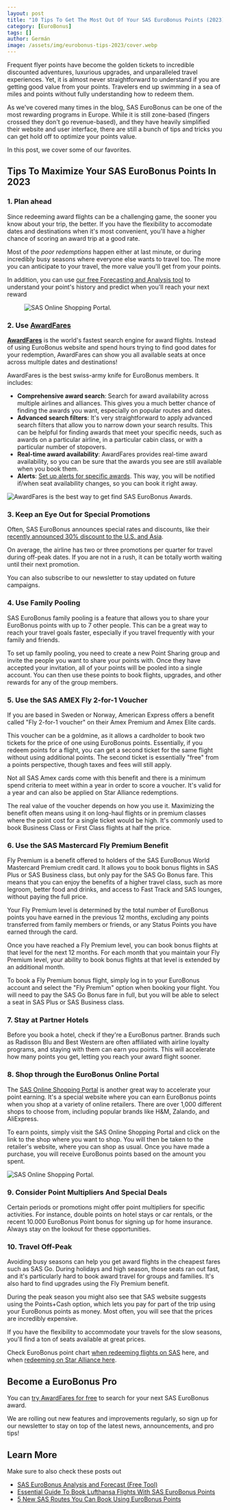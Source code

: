 ```yaml
---
layout: post
title: "10 Tips To Get The Most Out Of Your SAS EuroBonus Points (2023)"
category: [EuroBonus]
tags: []
author: Germán
image: /assets/img/eurobonus-tips-2023/cover.webp
---
```


Frequent flyer points have become the golden tickets to incredible discounted adventures, luxurious upgrades, and unparalleled travel experiences. Yet, it is almost never straightforward to understand if you are getting good value from your points. Travelers end up swimming in a sea of miles and points without fully understanding how to redeem them.

As we've covered many times in the blog, SAS EuroBonus can be one of the most rewarding programs in Europe. While it is still zone-based (fingers crossed they don't go revenue-based), and they have heavily simplified their website and user interface, there are still a bunch of tips and tricks you can get hold off to optimize your points value.

In this post, we cover some of our favorites.

## Tips To Maximize Your SAS EuroBonus Points In 2023

### 1. Plan ahead

Since redeeming award flights can be a challenging game, the sooner you know about your trip, the better. If you have the flexibility to accomodate dates and destinations when it's most convenient, you'll have a higher chance of scoring an award trip at a good rate.

Most of the *poor redemptions* happen either at last minute, or during incredibly busy seasons where everyone else wants to travel too. The more you can anticipate to your travel, the more value you'll get from your points.

In addition, you can use [our free Forecasting and Analysis tool](https://blog.awardfares.com/eurobonus-analysis-and-forecast/) to understand your point's history and predict when you'll reach your next reward

<figure>
<img src="../assets/img/eurobonus-tips-2023/eurobonus-forecast.webp" alt="SAS Online Shopping Portal." />
</figure>

### 2. Use [AwardFares](https://awardfares.com/search)

**[AwardFares](https://awardfares.com/search)** is the world's fastest search engine for award flights. Instead of using EuroBonus website and spend hours trying to find good dates for your redemption, AwardFares can show you all available seats at once across multiple dates and destinations!

AwardFares is the best swiss-army knife for EuroBonus members. It includes:

* **Comprehensive award search**: Search for award availability across multiple airlines and alliances. This gives you a much better chance of finding the awards you want, especially on popular routes and dates.
* **Advanced search filters**: It's very straightforward to apply advanced search filters that allow you to narrow down your search results. This can be helpful for finding awards that meet your specific needs, such as awards on a particular airline, in a particular cabin class, or with a particular number of stopovers.
* **Real-time award availability**: AwardFares provides real-time award availability, so you can be sure that the awards you see are still available when you book them.
* **Alerts**: [Set up alerts for specific awards](https://blog.awardfares.com/alerts/). This way, you will be notified if/when seat availability changes, so you can book it right away.

<img src="../assets/img/eurobonus-tips-2023/af-home.webp" alt="AwardFares is the best way to get find SAS EuroBonus Awards." />

### 3. Keep an Eye Out for Special Promotions

Often, SAS EuroBonus announces special rates and discounts, like their [recently announced 30% discount to the U.S. and Asia](https://blog.awardfares.com/eurobonus-discount-sept-2023/).

On average, the airline has two or three promotions per quarter for travel during off-peak dates. If you are not in a rush, it can be totally worth waiting until their next promotion.

You can also subscribe to our newsletter to stay updated on future campaigns.

### 4. Use Family Pooling

SAS EuroBonus family pooling is a feature that allows you to share your EuroBonus points with up to 7 other people. This can be a great way to reach your travel goals faster, especially if you travel frequently with your family and friends.

To set up family pooling, you need to create a new Point Sharing group and invite the people you want to share your points with. Once they have accepted your invitation, all of your points will be pooled into a single account. You can then use these points to book flights, upgrades, and other rewards for any of the group members.

### 5. Use the SAS AMEX Fly 2-for-1 Voucher

If you are based in Sweden or Norway, American Express offers a benefit called "Fly 2-for-1 voucher" on their Amex Premium and Amex Elite cards.

This voucher can be a goldmine, as it allows a cardholder to book two tickets for the price of one using EuroBonus points. Essentially, if you redeem points for a flight, you can get a second ticket for the same flight without using additional points. The second ticket is essentially "free" from a points perspective, though taxes and fees will still apply.

Not all SAS Amex cards come with this benefit and there is a minimum spend criteria to meet within a year in order to score a voucher. It's valid for a year and can also be applied on Star Alliance redemptions.

The real value of the voucher depends on how you use it. Maximizing the benefit often means using it on long-haul flights or in premium classes where the point cost for a single ticket would be high. It's commonly used to book Business Class or First Class flights at half the price.


### 6. Use the SAS Mastercard Fly Premium Benefit

Fly Premium is a benefit offered to holders of the SAS EuroBonus World Mastercard Premium credit card. It allows you to book bonus flights in SAS Plus or SAS Business class, but only pay for the SAS Go Bonus fare. This means that you can enjoy the benefits of a higher travel class, such as more legroom, better food and drinks, and access to Fast Track and SAS lounges, without paying the full price.

Your Fly Premium level is determined by the total number of EuroBonus points you have earned in the previous 12 months, excluding any points transferred from family members or friends, or any Status Points you have earned through the card.

Once you have reached a Fly Premium level, you can book bonus flights at that level for the next 12 months. For each month that you maintain your Fly Premium level, your ability to book bonus flights at that level is extended by an additional month.

To book a Fly Premium bonus flight, simply log in to your EuroBonus account and select the "Fly Premium" option when booking your flight. You will need to pay the SAS Go Bonus fare in full, but you will be able to select a seat in SAS Plus or SAS Business class.

### 7. Stay at Partner Hotels

Before you book a hotel, check if they're a EuroBonus partner. Brands such as Radisson Blu and Best Western are often affiliated with airline loyalty programs, and staying with them can earn you points. This will accelerate how many points you get, letting you reach your award flight sooner.

### 8. Shop through the EuroBonus Online Portal

The [SAS Online Shopping Portal](https://onlineshopping.flysas.com/) is another great way to accelerate your point earning. It's a special website where you can earn EuroBonus points when you shop at a variety of online retailers. There are over 1,000 different shops to choose from, including popular brands like H&M, Zalando, and AliExpress.

To earn points, simply visit the SAS Online Shopping Portal and click on the link to the shop where you want to shop. You will then be taken to the retailer's website, where you can shop as usual. Once you have made a purchase, you will receive EuroBonus points based on the amount you spent.

<img src="/assets/img/eurobonus-tips-2023/eurobonus-shop.webp" alt="SAS Online Shopping Portal." />

### 9. Consider Point Multipliers And Special Deals

Certain periods or promotions might offer point multipliers for specific activities. For instance, double points on hotel stays or car rentals, or the recent 10.000 EuroBonus Point bonus for signing up for home insurance. Always stay on the lookout for these opportunities.

### 10. Travel Off-Peak

Avoiding busy seasons can help you get award flights in the cheapest fares such as SAS Go. During holidays and high season, those seats ran out fast, and it's particularly hard to book award travel for groups and families. It's also hard to find upgrades using the Fly Premium benefit.

During the peak season you might also see that SAS website suggests using the Points+Cash option, which lets you pay for part of the trip using your EuroBonus points as money. Most often, you will see that the prices are incredibly expensive.

If you have the flexibility to accommodate your travels for the slow seasons, you'll find a ton of seats available at great prices.

Check EuroBonus point chart [when redeeming flights on SAS](https://www.flysas.com/en/eurobonus/points/fly-with-points/point-chart/) here, and when [redeeming on Star Alliance here](https://www.flysas.com/en/eurobonus/points/fly-with-points/star-alliance-point-chart/).

## Become a EuroBonus Pro

You can [try AwardFares for free](https://awardfares.com/) to search for your next SAS EuroBonus award.

We are rolling out new features and improvements regularly, so sign up for our newsletter to stay on top of the latest news, announcements, and pro tips!

## Learn More

Make sure to also check these posts out

- [SAS EuroBonus Analysis and Forecast (Free Tool)](https://blog.awardfares.com/eurobonus-analysis-and-forecast/)
- [Essential Guide To Book Lufthansa Flights With SAS EuroBonus Points](https://blog.awardfares.com/lufthansa-with-eurobonus-guide/)
- [5 New SAS Routes You Can Book Using EuroBonus Points](https://blog.awardfares.com/eurobonus-july-2023/)